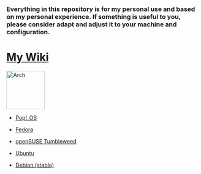###  Everything in this repository is for my personal use and based on my personal experience. If something is useful to you, please consider adapt and adjust it to your machine and configuration.

# [My Wiki](https://github.com/G4NST3/GNU-Linux/wiki)

<a href="https://github.com/G4NST3/GNU-Linux/wiki/Arch">
  <img src="https://archlinux.org/static/logos/archlinux-logo-light-90dpi.d36c53534a2b.png" alt="Arch" height="100">
</a>


- [Pop!_OS](https://github.com/G4NST3/GNU-Linux/wiki/Pop!_OS)

- [Fedora](https://github.com/G4NST3/GNU-Linux/wiki/Fedora)

- [openSUSE Tumbleweed](https://github.com/G4NST3/GNU-Linux/wiki/openSUSE-Tumbleweed)

- [Ubuntu](https://github.com/G4NST3/GNU-Linux/wiki/Ubuntu)

- [Debian (stable)](https://github.com/G4NST3/GNU-Linux/wiki/Debian-(stable))
